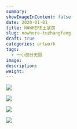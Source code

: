 ```yaml
---
summary:
showImageInContent: false
date: 2020-01-01
title: NΦWHERE土掌房
slug: nowhere-tuzhangfang
draft: true
categories: artwork
tags:
  - 一小部分无限
image:
description:
weight:
---
```


![](https://img.inkx.cc/20250707224103733.JPG)

![](https://img.inkx.cc/20250707224103732.JPG)

![](https://img.inkx.cc/20250707224103731.JPG)

![](https://img.inkx.cc/20250707224103729.JPG)




